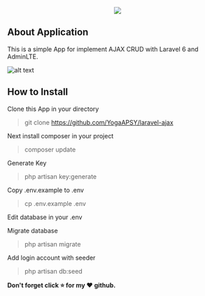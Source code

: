 <p align="center"><img src="https://laravel.com/assets/img/components/logo-laravel.svg"></p>

## About Application

This is a simple App for implement AJAX CRUD with Laravel 6 and AdminLTE.

![alt text](https://github.com/YogaAPSY/laravel-ajax/master/Screenshot_70.png)


## How to Install

Clone this App in your directory
> git clone https://github.com/YogaAPSY/laravel-ajax

Next install composer in your project
> composer update

Generate Key
> php artisan key:generate

Copy .env.example to .env
> cp .env.example .env

Edit database in your .env

Migrate database
> php artisan migrate

Add login account with seeder
> php artisan db:seed

**Don't forget click :star: for my :heart: github.**
